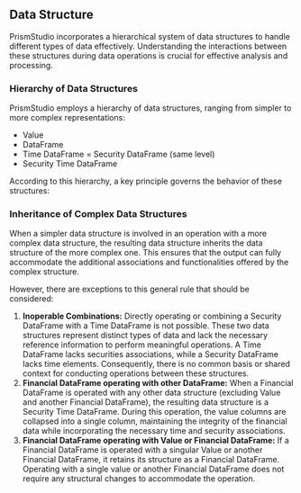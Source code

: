 ## Data Structure
PrismStudio incorporates a hierarchical system of data structures to handle different types of data effectively. Understanding the interactions between these structures during data operations is crucial for effective analysis and processing.
</br>

### Hierarchy of Data Structures

PrismStudio employs a hierarchy of data structures, ranging from simpler to more complex representations:

- Value
- DataFrame
- Time DataFrame = Security DataFrame (same level)
- Security Time DataFrame

According to this hierarchy, a key principle governs the behavior of these structures:
</br>

### Inheritance of Complex Data Structures

When a simpler data structure is involved in an operation with a more complex data structure, the resulting data structure inherits the data structure of the more complex one. This ensures that the output can fully accommodate the additional associations and functionalities offered by the complex structure.

However, there are exceptions to this general rule that should be considered:

1. **Inoperable Combinations:** Directly operating or combining a Security DataFrame with a Time DataFrame is not possible. These two data structures represent distinct types of data and lack the necessary reference information to perform meaningful operations. A Time DataFrame lacks securities associations, while a Security DataFrame lacks time elements. Consequently, there is no common basis or shared context for conducting operations between these structures.
2. **Financial DataFrame operating with other DataFrame:** When a Financial DataFrame is operated with any other data structure (excluding Value and another Financial DataFrame), the resulting data structure is a Security Time DataFrame. During this operation, the value columns are collapsed into a single column, maintaining the integrity of the financial data while incorporating the necessary time and security associations.
3. **Financial DataFrame operating with Value or Financial DataFrame:** If a Financial DataFrame is operated with a singular Value or another Financial DataFrame, it retains its structure as a Financial DataFrame. Operating with a single value or another Financial DataFrame does not require any structural changes to accommodate the operation.

